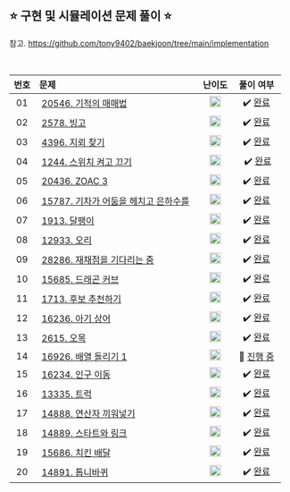 ## ⭐️ 구현 및 시뮬레이션 문제 풀이 ⭐️ 

참고. https://github.com/tony9402/baekjoon/tree/main/implementation

<br>

| **번호** | **문제** | **난이도** | **풀이 여부** |
|:--------:|:--------|:----------:|:-----------:|
| 01 | &nbsp;[20546. 기적의 매매법](https://www.acmicpc.net/problem/20546)&nbsp;&nbsp; | &nbsp;&nbsp;<img src="https://github.com/yuuforest/Baekjoon/assets/97596022/16c246cd-0ac7-4c70-8e59-ae53094efefd" width="20"/>&nbsp;&nbsp; | &nbsp;✔️ [완료](https://github.com/yuuforest/Baekjoon/blob/main/python/%EA%B5%AC%ED%98%84/Prob20546.py)&nbsp; |
| 02 | &nbsp;[2578. 빙고](https://www.acmicpc.net/problem/2578)&nbsp;&nbsp; | &nbsp;&nbsp;<img src="https://github.com/yuuforest/Baekjoon/assets/97596022/3c7e9f4b-e603-404f-b612-258d66475421" width="20"/>&nbsp;&nbsp; | &nbsp;✔️ [완료](https://github.com/yuuforest/Baekjoon/blob/main/python/%EA%B5%AC%ED%98%84/Prob2578.py)&nbsp;|
| 03 | &nbsp;[4396. 지뢰 찾기](https://www.acmicpc.net/problem/4396)&nbsp;&nbsp; | &nbsp;&nbsp;<img src="https://github.com/yuuforest/Baekjoon/assets/97596022/3c7e9f4b-e603-404f-b612-258d66475421" width="20"/>&nbsp;&nbsp; | &nbsp;✔️ [완료](https://github.com/yuuforest/Baekjoon/blob/main/python/%EA%B5%AC%ED%98%84/Prob4396.py)&nbsp;|
| 04 | &nbsp;[1244. 스위치 켜고 끄기](https://www.acmicpc.net/problem/1244)&nbsp;&nbsp; | &nbsp;&nbsp;<img src="https://github.com/yuuforest/Baekjoon/assets/97596022/3c7e9f4b-e603-404f-b612-258d66475421" width="20"/>&nbsp;&nbsp; | &nbsp;✔️ [완료](https://github.com/yuuforest/Baekjoon/blob/main/python/%EA%B5%AC%ED%98%84/Prob1244.py&nbsp;)|
| 05 | &nbsp;[20436. ZOAC 3](https://www.acmicpc.net/problem/20436)&nbsp;&nbsp; | &nbsp;&nbsp;<img src="https://github.com/yuuforest/Baekjoon/assets/97596022/3c7e9f4b-e603-404f-b612-258d66475421" width="20"/>&nbsp;&nbsp; | &nbsp;✔️ [완료](https://github.com/yuuforest/Baekjoon/blob/main/python/%EA%B5%AC%ED%98%84/Prob20436.py)&nbsp;|
| 06 | &nbsp;[15787. 기차가 어둠을 헤치고 은하수를](https://www.acmicpc.net/problem/15787)&nbsp;&nbsp;  | &nbsp;&nbsp;<img src="https://github.com/yuuforest/Baekjoon/assets/97596022/0d140fe9-b265-452d-812a-c474404888d7" width="20"/>&nbsp;&nbsp; | &nbsp;✔️ [완료](https://github.com/yuuforest/Baekjoon/blob/main/python/%EA%B5%AC%ED%98%84/Prob15787.py)&nbsp;|
| 07 | &nbsp;[1913. 달팽이](https://www.acmicpc.net/problem/1913)&nbsp;&nbsp; | &nbsp;&nbsp;<img src="https://github.com/yuuforest/Baekjoon/assets/97596022/07accbcc-b7bc-4a50-a82e-37f90db6a48f" width="20"/>&nbsp;&nbsp; | &nbsp;✔️ [완료](https://github.com/yuuforest/Baekjoon/blob/main/python/%EA%B5%AC%ED%98%84/Prob1913.py)&nbsp; |
| 08 | &nbsp;[12933. 오리](https://www.acmicpc.net/problem/12933)&nbsp;&nbsp; | &nbsp;&nbsp;<img src="https://github.com/yuuforest/Baekjoon/assets/97596022/07accbcc-b7bc-4a50-a82e-37f90db6a48f" width="20"/>&nbsp;&nbsp; | &nbsp;✔️ [완료](https://github.com/yuuforest/Baekjoon/blob/main/python/%EA%B5%AC%ED%98%84/Prob12933.py)&nbsp; |
| 09 | &nbsp;[28286. 재채점을 기다리는 중](https://www.acmicpc.net/problem/28286)&nbsp;&nbsp; | &nbsp;&nbsp;<img src="https://github.com/yuuforest/Baekjoon/assets/97596022/0d140fe9-b265-452d-812a-c474404888d7" width="20"/>&nbsp;&nbsp; | &nbsp;✔️ [완료](https://github.com/yuuforest/Baekjoon/blob/main/python/%EA%B5%AC%ED%98%84/Prob28286.py)&nbsp; |
| 10 | &nbsp;[15685. 드래곤 커브](https://www.acmicpc.net/problem/15685)&nbsp;&nbsp; | &nbsp;&nbsp;<img src="https://github.com/yuuforest/Baekjoon/assets/97596022/462bfb77-c29c-475d-af2f-1650ce823f15" width="20"/>&nbsp;&nbsp; | &nbsp;✔️ [완료](https://github.com/yuuforest/Baekjoon/blob/main/python/%EA%B5%AC%ED%98%84/Prob15685.py)&nbsp; |
| 11 | &nbsp;[1713. 후보 추천하기](https://www.acmicpc.net/problem/1713)&nbsp;&nbsp; | &nbsp;&nbsp;<img src="https://github.com/yuuforest/Baekjoon/assets/97596022/b865c934-26be-488e-aec2-cfaf969e1632" width="20"/>&nbsp;&nbsp; | &nbsp;✔️ [완료](https://github.com/yuuforest/Baekjoon/blob/main/python/%EA%B5%AC%ED%98%84/Prob1713.py)&nbsp; |
| 12 | &nbsp;[16236. 아기 상어](https://www.acmicpc.net/problem/16236)&nbsp;&nbsp; | &nbsp;&nbsp;<img src="https://github.com/yuuforest/Baekjoon/assets/97596022/462bfb77-c29c-475d-af2f-1650ce823f15" width="20"/>&nbsp;&nbsp; | &nbsp;✔️ [완료](https://github.com/yuuforest/Baekjoon/blob/main/python/%EA%B5%AC%ED%98%84/Prob16236.py)&nbsp; |
| 13 | &nbsp;[2615. 오목](https://www.acmicpc.net/problem/2615)&nbsp;&nbsp; | &nbsp;&nbsp;<img src="https://github.com/yuuforest/Baekjoon/assets/97596022/b865c934-26be-488e-aec2-cfaf969e1632" width="20"/>&nbsp;&nbsp; | &nbsp;✔️ [완료](https://github.com/yuuforest/Baekjoon/blob/main/python/%EA%B5%AC%ED%98%84/Prob2615.py)&nbsp; |
| 14 | &nbsp;[16926.  배열 돌리기 1](https://www.acmicpc.net/problem/16926)&nbsp;&nbsp; | &nbsp;&nbsp;<img src="https://github.com/yuuforest/Baekjoon/assets/97596022/b865c934-26be-488e-aec2-cfaf969e1632" width="20"/>&nbsp;&nbsp; | &nbsp;💬 [진행 중](https://github.com/yuuforest/Baekjoon/blob/main/python/%EA%B5%AC%ED%98%84/Prob16926.py)&nbsp; |
| 15 | &nbsp;[16234. 인구 이동](https://www.acmicpc.net/problem/16234)&nbsp;&nbsp; | &nbsp;&nbsp;<img src="https://github.com/yuuforest/Baekjoon/assets/97596022/faf1d147-b8a1-40f5-9f8f-604d534ab16c" width="20"/>&nbsp;&nbsp; | &nbsp;✔️ [완료](https://github.com/yuuforest/Baekjoon/blob/main/python/%EA%B5%AC%ED%98%84/Prob16234.py)&nbsp; |
| 16 | &nbsp;[13335. 트럭](https://www.acmicpc.net/problem/13335)&nbsp;&nbsp; | &nbsp;&nbsp;<img src="https://github.com/yuuforest/Baekjoon/assets/97596022/b865c934-26be-488e-aec2-cfaf969e1632" width="20"/>&nbsp;&nbsp; | &nbsp;✔️ [완료](https://github.com/yuuforest/Baekjoon/blob/main/python/%EA%B5%AC%ED%98%84/Prob13335.py)&nbsp; |
| 17 | &nbsp;[14888. 연산자 끼워넣기](https://www.acmicpc.net/problem/14888)&nbsp;&nbsp; | &nbsp;&nbsp;<img src="https://github.com/yuuforest/Baekjoon/assets/97596022/b865c934-26be-488e-aec2-cfaf969e1632" width="20"/>&nbsp;&nbsp; | &nbsp;✔️ [완료](https://github.com/yuuforest/Baekjoon/blob/main/python/%EA%B5%AC%ED%98%84/Prob14888.py)&nbsp; |
| 18 | &nbsp;[14889. 스타트와 링크](https://www.acmicpc.net/problem/14889)&nbsp;&nbsp; | &nbsp;&nbsp;<img src="https://github.com/yuuforest/Baekjoon/assets/97596022/b865c934-26be-488e-aec2-cfaf969e1632" width="20"/>&nbsp;&nbsp; | &nbsp;✔️ [완료](https://github.com/yuuforest/Baekjoon/blob/main/python/%EA%B5%AC%ED%98%84/Prob14889.py)&nbsp; |
| 19 | &nbsp;[15686. 치킨 배달](https://www.acmicpc.net/problem/15686)&nbsp;&nbsp; | &nbsp;&nbsp;<img src="https://github.com/yuuforest/Baekjoon/assets/97596022/85149378-3937-4538-8a9b-1b178253c958" width="20"/>&nbsp;&nbsp; | &nbsp;✔️ [완료](https://github.com/yuuforest/Baekjoon/blob/main/python/%EA%B5%AC%ED%98%84/Prob15686.py)&nbsp; |
| 20 | &nbsp;[14891. 톱니바퀴](https://www.acmicpc.net/problem/14891)&nbsp;&nbsp; | &nbsp;&nbsp;<img src="https://github.com/yuuforest/Baekjoon/assets/97596022/85149378-3937-4538-8a9b-1b178253c958" width="20"/>&nbsp;&nbsp; | &nbsp;✔️ [완료](https://github.com/yuuforest/Baekjoon/blob/main/python/%EA%B5%AC%ED%98%84/Prob14891.py)&nbsp; |
